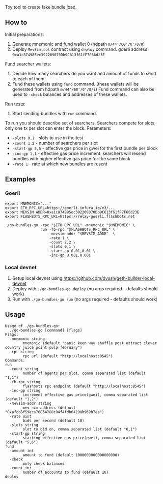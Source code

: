 Toy tool to create fake bundle load.

## How to

Initial preparations:
1. Generate mnemonic and fund wallet 0 (hdpath `m/44'/60'/0'/0/0`)
2. Deploy `MevSim.sol` contract using `deploy` command.
goerli address `0xa1c874985ec392209070Db9C613f61fF7F66d23E`

Fund searcher wallets:
1. Decide how many searchers do you want and amount of funds to send to each of them. 
2. Fund these wallets using `fund` command. (these wallets will be generated from hdpath `m/44'/60'/0'/0/i`)
Fund command can also be used to `-check` balances and addresses of these wallets.

Run tests:
1. Start sending bundles with `run` command.

To run you should describe set of searchers. Searchers compete for slots, only one tx per slot can enter the block.
Parameters:
- `-slots 0,1`     - slots to use in the test
- `-count 1,2`     - number of searchers per slot
- `-start-gp 5,5`  - effective gas price in gwei for the first bundle per block
- `-inc-gp 1,1`    - effective gas price increment. searchers will resend bundles with higher effective gas price for the same block
- `-rate 1`        - rate at which new bundles are resent

## Examples

### Goerli
```shell
export MNEMONIC="..."
export ETH_RPC_URL=https://goerli.infura.io/v3/...
export MEVSIM_ADDR=0xa1c874985ec392209070Db9C613f61fF7F66d23E
export FLASHBOTS_RPC_URL=https://relay-goerli.flashbots.net

./go-bundles-go -rpc "$ETH_RPC_URL" -mnemonic "$MNEMONIC" \
                run -fb-rpc "$FLASHBOTS_RPC_URL" \
                    -mevsim-addr "$MEVSIM_ADDR"  \
                    -rate 1 \
                    -count 2,2 \
                    -slots 0,1 \
                    -start-gp 0.01,0.01 \
                    -inc-gp 0.001,0.001
```

### Local devnet

1. Setup local devnet using https://github.com/dvush/geth-builder-local-devnet
2. Deploy with `./go-bundles-go deploy` (no args required - defaults should work)
3. Run with `./go-bundles-go run` (no args required - defaults should work)

## Usage

```
Usage of ./go-bundles-go:
  ./go-bundles-go [command] [flags]
Flags:
  -mnemonic string
    	mnemonic (default "panic keen way shuffle post attract clever country juice point pulp february")
  -rpc string
    	rpc url (default "http://localhost:8545")
Commands:
run
  -count string
    	number of agents per slot, comma separated list (default "1,1")
  -fb-rpc string
    	flashbots rpc endpoint (default "http://localhost:8545")
  -inc-gp string
    	increment effective gas price(gwei), comma separated list (default "1,2")
  -mevsim-addr string
    	mev sim address (default "0xafcb5f59eca70854780c04f4fdb04198b969b7ea")
  -rate uint
    	bids per second (default 10)
  -slots string
    	slot to bid on, comma separated list (default "0,1")
  -start-gp string
    	starting effective gas price(gwei), comma separated list (default "5,6")
fund
  -amount int
    	amount to fund (default 1000000000000000000)
  -check
    	only check balances
  -count int
    	number of accounts to fund (default 10)
deploy
```